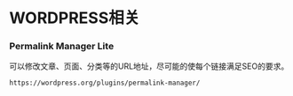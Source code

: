 # WORDPRESS相关

### Permalink Manager Lite

可以修改文章、页面、分类等的URL地址，尽可能的使每个链接满足SEO的要求。

```text
https://wordpress.org/plugins/permalink-manager/
```



